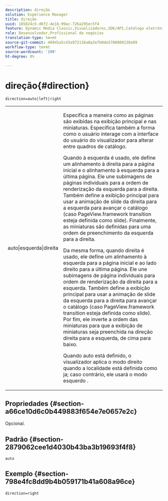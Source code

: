 ```yaml
---
description: direção
solution: Experience Manager
title: direção
uuid: 185824c5-d6f2-4e1b-99ac-726a295ec5f4
feature: Dynamic Media Classic,Visualizadores,SDK/API,Catálogo eletrônico
role: Desenvolvedor,Profissional de negócios
translation-type: tm+mt
source-git-commit: 469d1a5c43a972116a8a2efb0de5708800130a99
workflow-type: tm+mt
source-wordcount: '199'
ht-degree: 0%

---
```



# direção{#direction}

`direction=auto|left|right`

<table id="table_1D425B7685D448459CD3FE8D683C813C"> 
 <tbody> 
  <tr> 
   <td colname="col1"> <p> <span class="codeph"> auto|esquerda|direita  </span> </p> </td> 
   <td colname="col2"> <p>Especifica a maneira como as páginas são exibidas na exibição principal e nas miniaturas. Especifica também a forma como o usuário interage com a interface do usuário do visualizador para alterar entre quadros de catálogo. </p> <p>Quando <span class="codeph"> à esquerda </span> é usado, ele define um alinhamento à direita para a página inicial e o alinhamento à esquerda para a última página. Ele une subimagens de páginas individuais para a ordem de renderização da esquerda para a direita. Também define a exibição principal para usar a animação de slide da direita para a esquerda para avançar o catálogo (caso <span class="codeph"> PageView.framework transition </span> esteja definida como slide). Finalmente, as miniaturas são definidas para uma ordem de preenchimento da esquerda para a direita. </p> <p>Da mesma forma, quando <span class="codeph"> direita </span> é usado, ele define um alinhamento à esquerda para a página inicial e ao lado direito para a última página. Ele une subimagens de página individuais para ordem de renderização da direita para a esquerda. Também define a exibição principal para usar a animação de slide da esquerda para a direita para avançar o catálogo (caso <span class="codeph"> PageView.framework transition </span> esteja definida como slide). Por fim, ele inverte a ordem das miniaturas para que a exibição de miniaturas seja preenchida na direção direita para a esquerda, de cima para baixo. </p> <p>Quando <span class="codeph"> auto </span> está definido, o visualizador aplica o modo <span class="codeph"> direito </span> quando a localidade está definida como <span class="codeph"> ja; </span>caso contrário, ele usará o modo <span class="codeph"> esquerdo </span>. </p> </td> 
  </tr> 
 </tbody> 
</table>

## Propriedades {#section-a66ce10d6c0b449883f654e7e0657e2c}

Opcional.

## Padrão {#section-2879062cee1d4030b43ba3b19693f4f8}

`auto`

## Exemplo {#section-798e4fc8dd9b4b059171b41a608a96ce}

`direction=right`
